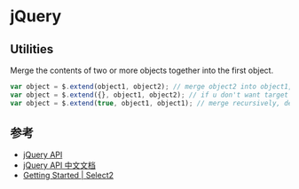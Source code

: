 # jQuery

## Utilities

Merge the contents of two or more objects together into the first object.

```javascript
var object = $.extend(object1, object2); // merge object2 into object1, the object1 will be modified.
var object = $.extend({}, object1, object2); // if u don't want target to be modified.
var object = $.extend(true, object1, object1); // merge recursively, defaults to false.
```

## 参考

- [jQuery API](https://api.jquery.com/)
- [jQuery API 中文文档](https://www.jquery123.com/)
- [Getting Started | Select2](https://select2.org/)
